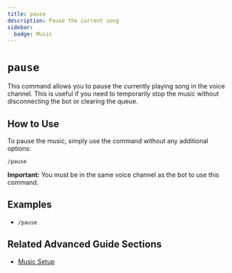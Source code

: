 ```yaml
---
title: pause
description: Pause the current song
sidebar:
  badge: Music
---
```


# `pause`

This command allows you to pause the currently playing song in the voice channel. This is useful if you need to temporarily stop the music without disconnecting the bot or clearing the queue.

## How to Use

To pause the music, simply use the command without any additional options:

`/pause`

**Important:** You must be in the same voice channel as the bot to use this command.

## Examples

*   `/pause`

## Related Advanced Guide Sections

*   [Music Setup](/advanced-guide/music/setup)